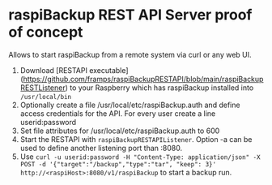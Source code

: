 # raspiBackup REST API Server proof of concept

Allows to start raspiBackup from a remote system via curl or any web UI.
1. Download [RESTAPI executable] (https://github.com/framps/raspiBackupRESTAPI/blob/main/raspiBackupRESTListener) to your Raspberry which has raspiBackup installed into `/usr/local/bin`
2. Optionally create a file /usr/local/etc/raspiBackup.auth and define access credentials for the API. For every user create a line userid:password
3. Set file attributes for /usr/local/etc/raspiBackup.auth to 600
4. Start the RESTAPI with ```raspiBackupRESTAPIListener```. Option -a can be used to define another listening port than :8080.
5. Use ```curl -u userid:password -H "Content-Type: application/json" -X POST -d '{"target":"/backup","type":"tar", "keep": 3}' http://<raspiHost>:8080/v1/raspiBackup``` to start a backup run.
